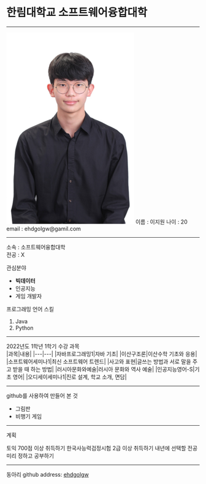 # 한림대학교 소프트웨어융합대학
---
<img src=https://github.com/ehdgolgw/Resume/blob/main/KakaoTalk_20220609_210658376.jpg height=500 widht=350>
이름 : 이지원
나이 : 20
email : ehdgolgw@gamil.com

---

소속 : 소프트웨어융합대학   
전공 : X

관심분야   
* **빅데이터**
* 인공지능
* 게임 개발자

프로그래밍 언어 스킬   
1. Java
2. Python

---

2022년도 1학년 1학기 수강 과목   
|과목|내용|
|---|---|
|자바프로그래밍1|자바 기초|
|이산구조론|이산수학 기초와 응용|
|소프트웨어세미나1|최신 소프트웨어 트렌드|
|사고와 표현|글쓰는 방법과 서로 말을 주고 받을 때 하는 방법|
|러시아문화와예술|러시아 문화와 역사 예술|
|인공지능영어-S|기초 영어|
|오디세이세미나1|진로 설계, 학교 소개, 면담|

---
github를 사용하여 만들어 본 것
* 그림판
* 비행기 게임

---
계획

토익 700점 이상 취득하기
한국사능력검정시험 2급 이상 취득하기
내년에 선택할 전공 미리 정하고 공부하기

---

동아리
github address: [ehdgolgw][github]

[github]:http://github.com/ehdgolgw
